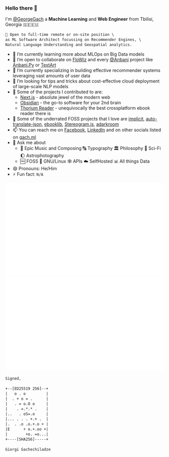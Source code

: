 ### Hello there 👋 
I'm [@GeorgeGach](https://gach.ml) a **Machine Learning** and **Web Engineer** from Tbilisi, Georgia 🇬🇪🇪🇺
```
🚩 Open to full-time remote or on-site position \
as ML Software Architect focussing on Recommender Engines, \
Natural Language Understanding and Geospatial analytics. 
```


- 🌱 I’m currently learning more about MLOps on Big Data models
- 🍻 I’m open to collaborate on [FloWiz](https://github.com/georgegach/flowiz) and every [@Anbani](https://github.com/anbani) project like [Anbani.Py](https://github.com/anbani/anbani.py) or [TextArt](https://github.com/anbani/textart)
- 🔬 I’m currently specializing in building effective recommender systems leveraging vast amounts of user data 
- 🤔 I’m looking for tips and tricks about cost-effective cloud deployment of large-scale NLP models 
- 🤝 Some of the projects I contributed to are: 
  - [Next.js](https://github.com/vercel/next.js/) - absolute jewel of the modern web
  - [Obsidian](https://github.com/obsidianmd) - the go-to software for your 2nd brain
  - [Thorium Reader](https://github.com/edrlab/thorium-reader) - unequivocally the best crossplatform ebook reader there is
- 💙 Some of the underrated FOSS projects that I love are [implicit](https://github.com/benfred/implicit), [auto-translate-json](https://github.com/codegrue/auto-translate-json), [ebooklib](https://github.com/aerkalov/ebooklib), [Stereogram.js](https://github.com/peeinears/Stereogram.js), [adarkroom](https://github.com/doublespeakgames/adarkroom)
- 📫 You can reach me on [Facebook](https://fb.com/george.gachechiladze), [LinkedIn](https://www.linkedin.com/in/georgegach/) and on other socials listed on [gach.ml](https://gach.ml)
- 💬 Ask me about 
  - 🎼 Epic Music and Composing 🔠 Typography 🏛️ Philosophy 🚀 Sci-Fi 🌔 Astrophotography 
  - 🆓 FOSS 🐧 GNU/Linux 🕸️ APIs ☁️ SelfHosted 📊 All things Data
- 😄 Pronouns: He/Him
- ⚡ Fun fact: `N/A`

[![GitHub Statistics](https://raw.githubusercontent.com/georgegach/github-stats-transparent/output/generated/overview.svg)](https://gach.ml)
[![GitHub Top Languages](https://raw.githubusercontent.com/georgegach/github-stats-transparent/output/generated/languages.svg)](https://anbani.ge)

```
Signed, 

+--[ED25519 256]--+
|   o . o         |
|  . + o = .      |
|   . = o.O o     |
|    . =.*.* .    |
|..   . oS=.o     |
|... . . . +.+ .  |
|.  . .o .o.+.o + |
|E      + o.+.oo +|
|        +o. =o...|
+----[SHA256]-----+

Giorgi Gachechiladze
```

